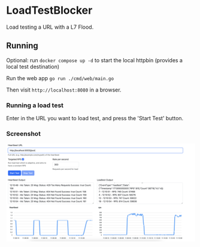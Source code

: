 # LoadTestBlocker
Load testing a URL with a L7 Flood.


## Running
Optional: run `docker compose up -d` to start the local httpbin (provides a local test destination)

Run the web app
`go run ./cmd/web/main.go`

Then visit `http://localhost:8080` in a browser.

### Running a load test
Enter in the URL you want to load test, and press the 'Start Test' button.

### Screenshot
![Screenshot1](screenshot1.png)




